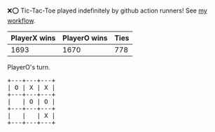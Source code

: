:x::o: Tic-Tac-Toe played indefinitely by github action runners! See [my workflow](.github/workflows/play.yaml).

|PlayerX wins|PlayerO wins|Ties|
|-|-|-|
|1693|1670|778|

PlayerO's turn.

<pre>
+---+---+---+
| O | X | X |
+---+---+---+
|   | O | O |
+---+---+---+
|   |   | X |
+---+---+---+
</pre>